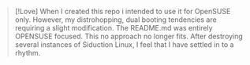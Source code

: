 > [!Love]
> When I created this repo i intended to use it for OpenSUSE only. However, my distrohopping, dual booting tendencies are requiring a slight modification. The README.md was entirely OPENSUSE focused. This no approach no longer fits. After destroying several instances of Siduction Linux, I feel that I have settled in to a rhythm. 
